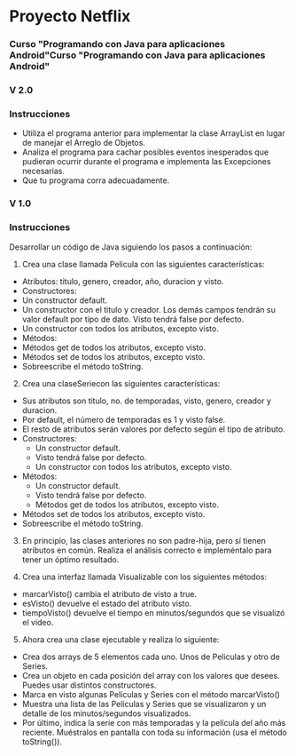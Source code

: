 # Proyecto Netflix
### Curso "Programando con Java para aplicaciones Android"Curso "Programando con Java para aplicaciones Android"
### V 2.0
### Instrucciones

- Utiliza el programa anterior para implementar la clase ArrayList en lugar de manejar el Arreglo de Objetos.
- Analiza el programa para cachar posibles eventos inesperados que pudieran ocurrir durante el programa e implementa las Excepciones necesarias.
- Que tu programa corra adecuadamente.

### V 1.0
### Instrucciones
Desarrollar un código de Java siguiendo los pasos a continuación:

1. Crea una clase llamada Pelicula con las siguientes características:
- Atributos: titulo, genero, creador, año, duracion y visto.
- Constructores:
 - Un constructor default.
 - Un constructor con el titulo y creador. Los demás campos tendrán su valor default por tipo de dato. Visto tendrá false por defecto.
 - Un constructor con todos los atributos, excepto visto. 
- Métodos:
 - Métodos get de todos los atributos, excepto visto.
 - Métodos set de todos los atributos, excepto visto.
 - Sobreescribe el método toString.

2. Crea una claseSeriecon las siguientes características:
- Sus atributos son titulo, no. de temporadas, visto, genero, creador y duracion.
 - Por default, el número de temporadas es 1 y visto false.
 - El resto de atributos serán valores por defecto según el tipo de atributo. 
- Constructores:
  - Un constructor default.
  - Visto tendrá false por defecto.
  - Un constructor con todos los atributos, excepto visto.
- Métodos:
  - Un constructor default.
  - Visto tendrá false por defecto.
  - Métodos get de todos los atributos, excepto visto.
 - Métodos set de todos los atributos, excepto visto.
 - Sobreescribe el método toString.
 
3. En principio, las clases anteriores no son padre-hija, pero sí tienen atributos en común. Realiza el análisis correcto e impleméntalo para tener un óptimo resultado.

4. Crea una interfaz llamada Visualizable con los siguientes métodos:
- marcarVisto() cambia el atributo de visto a true.
- esVisto() devuelve el estado del atributo visto.
- tiempoVisto() devuelve el tiempo en minutos/segundos que se visualizó el video.

5. Ahora crea una clase ejecutable y realiza lo siguiente:
-  Crea dos arrays de 5 elementos cada uno. Unos de Peliculas y otro de Series.
- Crea un objeto en cada posición del array con los valores que desees. Puedes usar distintos constructores.
- Marca en visto algunas Películas y Series con el método marcarVisto()
- Muestra una lista de las Películas y Series que se visualizaron y un detalle de los minutos/segundos visualizados.
- Por último, indica la serie con más temporadas y la película del año más reciente. Muéstralos en pantalla con toda su información (usa el método toString()).

